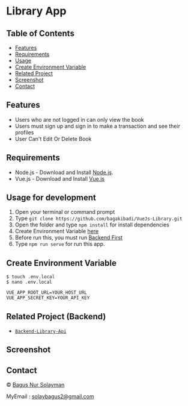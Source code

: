 # Library App

## Table of Contents

- [Features](#features)
- [Requirements](#requirements)
- [Usage](#usage-for-development)
- [Create Environment Variable](#create-environment-variable)
- [Related Project](#related-project-backend)
- [Screenshot](#Screenshot)
- [Contact](#Contact)

## Features

- Users who are not logged in can only view the book
- Users must sign up and sign in to make a transaction and see their profiles
- User Can't Edit Or Delete Book

## Requirements

- Node.js - Download and Install [Node.js](https://nodejs.org/en/).
- Vue.js - Download and Install [Vue.js](https://vuejs.org/v2/guide/)

## Usage for development

1. Open your terminal or command prompt
2. Type `git clone https://github.com/bagakibadi/VueJs-Library.git`
3. Open the folder and type `npm install` for install dependencies
4. Create Environment Variable [here](#create-environment-variable)
5. Before run this, you must run [Backend First](#related-project-backend)
6. Type `npm run serve` for run this app.

## Create Environment Variable

```
$ touch .env.local
$ nano .env.local
```

```
VUE_APP_ROOT_URL=YOUR_HOST_URL
VUE_APP_SECRET_KEY=YOUR_API_KEY
```

## Related Project (Backend)

* [`Backend-Library-Api`](https://github.com/bagakibadi/Backend-Library-Api)

## Screenshot



## Contact

© [Bagus Nur Solayman](https://github.com/bagakibadi/)

MyEmail : solaybagus2@gmail.com
